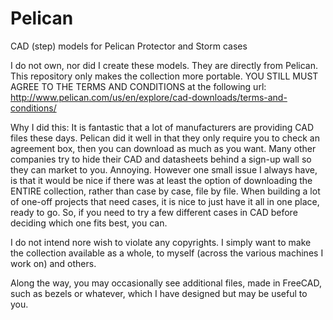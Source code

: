 # Pelican
CAD (step) models for Pelican Protector and Storm cases

I do not own, nor did I create these models. They are directly from Pelican. This repository only makes the collection more portable.
YOU STILL MUST AGREE TO THE TERMS AND CONDITIONS at the following url: 
http://www.pelican.com/us/en/explore/cad-downloads/terms-and-conditions/

Why I did this:
It is fantastic that a lot of manufacturers are providing CAD files these days. Pelican did it well in that they only require you to check an agreement box, then you can download as much as you want. Many other companies try to hide their CAD and datasheets behind a sign-up wall so they can market to you. Annoying.
However one small issue I always have, is that it would be nice if there was at least the option of downloading the ENTIRE collection, rather than case by case, file by file.
When building a lot of one-off projects that need cases, it is nice to just have it all in one place, ready to go.
So, if you need to try a few different cases in CAD before deciding which one fits best, you can.

I do not intend nore wish to violate any copyrights. I simply want to make the collection available as a whole, to myself (across the various machines I work on) and others.

Along the way, you may occasionally see additional files, made in FreeCAD, such as bezels or whatever, which I have designed but may be useful to you.
